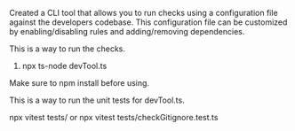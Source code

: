 Created a CLI tool that allows you to run checks using a configuration file against the developers codebase. This configuration file can be customized by enabling/disabling rules and adding/removing dependencies.

This is a way to run the checks.

1. npx ts-node devTool.ts

Make sure to npm install before using.

This is a way to run the unit tests for devTool.ts.

npx vitest tests/ or npx vitest tests/checkGitignore.test.ts
